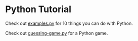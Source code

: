 # Python Tutorial

Check out [examples.py](examples.py) for 10 things you can do with Python.

Check out [guessing-game.py](guessing-game.py) for a Python game.
